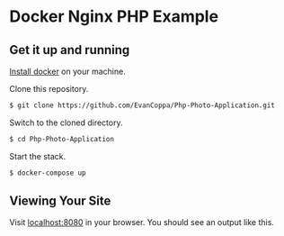 # Docker Nginx PHP Example

## Get it up and running

[Install docker](https://docs.docker.com/get-docker/) on your machine.


Clone this repository.

``` bash
$ git clone https://github.com/EvanCoppa/Php-Photo-Application.git
```

Switch to the cloned directory.

``` bash
$ cd Php-Photo-Application
```

Start the stack.

``` bash
$ docker-compose up
```

## Viewing Your Site

Visit [localhost:8080](http://localhost:8080/) in your browser. You should see an output like this.


